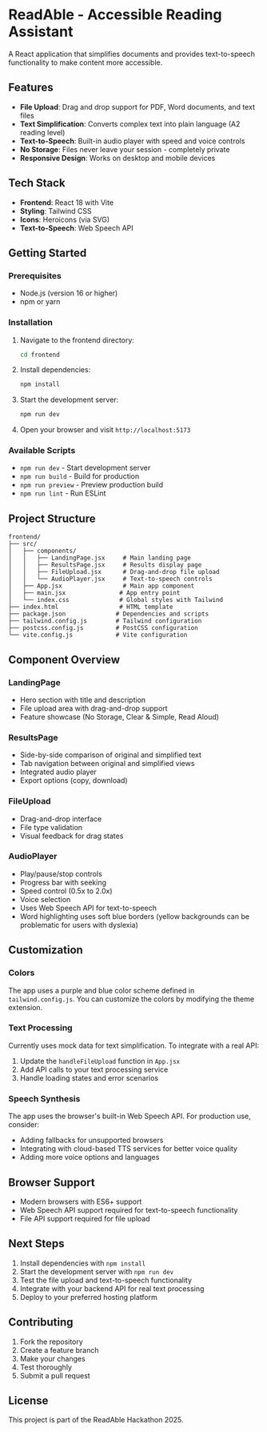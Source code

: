 # ReadAble - Accessible Reading Assistant

A React application that simplifies documents and provides text-to-speech functionality to make content more accessible.

## Features

- **File Upload**: Drag and drop support for PDF, Word documents, and text files
- **Text Simplification**: Converts complex text into plain language (A2 reading level)
- **Text-to-Speech**: Built-in audio player with speed and voice controls
- **No Storage**: Files never leave your session - completely private
- **Responsive Design**: Works on desktop and mobile devices

## Tech Stack

- **Frontend**: React 18 with Vite
- **Styling**: Tailwind CSS
- **Icons**: Heroicons (via SVG)
- **Text-to-Speech**: Web Speech API

## Getting Started

### Prerequisites

- Node.js (version 16 or higher)
- npm or yarn

### Installation

1. Navigate to the frontend directory:
   ```bash
   cd frontend
   ```

2. Install dependencies:
   ```bash
   npm install
   ```

3. Start the development server:
   ```bash
   npm run dev
   ```

4. Open your browser and visit `http://localhost:5173`

### Available Scripts

- `npm run dev` - Start development server
- `npm run build` - Build for production
- `npm run preview` - Preview production build
- `npm run lint` - Run ESLint

## Project Structure

```
frontend/
├── src/
│   ├── components/
│   │   ├── LandingPage.jsx     # Main landing page
│   │   ├── ResultsPage.jsx     # Results display page
│   │   ├── FileUpload.jsx      # Drag-and-drop file upload
│   │   └── AudioPlayer.jsx     # Text-to-speech controls
│   ├── App.jsx                 # Main app component
│   ├── main.jsx               # App entry point
│   └── index.css              # Global styles with Tailwind
├── index.html                 # HTML template
├── package.json              # Dependencies and scripts
├── tailwind.config.js        # Tailwind configuration
├── postcss.config.js         # PostCSS configuration
└── vite.config.js            # Vite configuration
```

## Component Overview

### LandingPage
- Hero section with title and description
- File upload area with drag-and-drop support
- Feature showcase (No Storage, Clear & Simple, Read Aloud)

### ResultsPage
- Side-by-side comparison of original and simplified text
- Tab navigation between original and simplified views
- Integrated audio player
- Export options (copy, download)

### FileUpload
- Drag-and-drop interface
- File type validation
- Visual feedback for drag states

### AudioPlayer
- Play/pause/stop controls
- Progress bar with seeking
- Speed control (0.5x to 2.0x)
- Voice selection
- Uses Web Speech API for text-to-speech
- Word highlighting uses soft blue borders (yellow backgrounds can be problematic for users with dyslexia)

## Customization

### Colors
The app uses a purple and blue color scheme defined in `tailwind.config.js`. You can customize the colors by modifying the theme extension.

### Text Processing
Currently uses mock data for text simplification. To integrate with a real API:

1. Update the `handleFileUpload` function in `App.jsx`
2. Add API calls to your text processing service
3. Handle loading states and error scenarios

### Speech Synthesis
The app uses the browser's built-in Web Speech API. For production use, consider:
- Adding fallbacks for unsupported browsers
- Integrating with cloud-based TTS services for better voice quality
- Adding more voice options and languages

## Browser Support

- Modern browsers with ES6+ support
- Web Speech API support required for text-to-speech functionality
- File API support required for file upload

## Next Steps

1. Install dependencies with `npm install`
2. Start the development server with `npm run dev`
3. Test the file upload and text-to-speech functionality
4. Integrate with your backend API for real text processing
5. Deploy to your preferred hosting platform

## Contributing

1. Fork the repository
2. Create a feature branch
3. Make your changes
4. Test thoroughly
5. Submit a pull request

## License

This project is part of the ReadAble Hackathon 2025.
